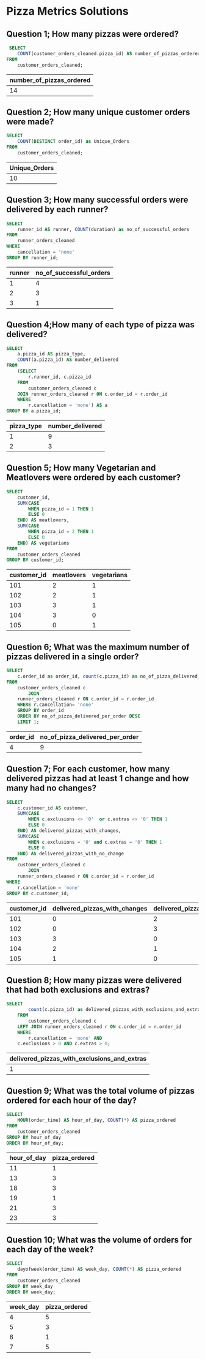 # Pizza Metrics Solutions
## Question 1; How many pizzas were ordered?
````sql
 SELECT 
    COUNT(customer_orders_cleaned.pizza_id) AS number_of_pizzas_ordered
FROM
    customer_orders_cleaned; 
 ````

| number_of_pizzas_ordered | 
| ------------------------ |
| 14                       | 

## Question 2; How many unique customer orders were made?
````sql
SELECT 
    COUNT(DISTINCT order_id) as Unique_Orders
FROM
    customer_orders_cleaned;
 ````
 
| Unique_Orders | 
| ------------- |
| 10            | 

## Question 3; How many successful orders were delivered by each runner?
````sql
SELECT 
    runner_id AS runner, COUNT(duration) as no_of_successful_orders
FROM
    runner_orders_cleaned
WHERE
    cancellation = 'none'
GROUP BY runner_id;
 ````
 
| runner | no_of_successful_orders |
| ------ | ----------------------- |
| 1      | 4                       |
| 2      | 3                       |
| 3      | 1                       |

## Question 4;How many of each type of pizza was delivered?
````sql
SELECT 
    a.pizza_id AS pizza_type,
    COUNT(a.pizza_id) AS number_delivered
FROM
    (SELECT 
        r.runner_id, c.pizza_id
    FROM
        customer_orders_cleaned c
    JOIN runner_orders_cleaned r ON c.order_id = r.order_id
    WHERE
        r.cancellation = 'none') AS a
GROUP BY a.pizza_id;
 ````

| pizza_type | number_delivered |
| ---------- | ---------------- |
| 1          | 9                |
| 2          | 3                |

## Question 5; How many Vegetarian and Meatlovers were ordered by each customer?
````sql
SELECT 
    customer_id,
    SUM(CASE
        WHEN pizza_id = 1 THEN 1
        ELSE 0
    END) AS meatlovers,
    SUM(CASE
        WHEN pizza_id = 2 THEN 1
        ELSE 0
    END) AS vegetarians
FROM
    customer_orders_cleaned
GROUP BY customer_id;
````

| customer_id | meatlovers | vegetarians |
| ----------- | ---------- | ----------- |
| 101         | 2          | 1           |
| 102         | 2          | 1           |
| 103         | 3          | 1           |
| 104         | 3          | 0           |
| 105         | 0          | 1           |



## Question 6; What was the maximum number of pizzas delivered in a single order?
````sql
SELECT 
    c.order_id as order_id, count(c.pizza_id) as no_of_pizza_delivered_per_order
FROM
    customer_orders_cleaned c
        JOIN
    runner_orders_cleaned r ON c.order_id = r.order_id 
    WHERE r.cancellation= 'none'
    GROUP BY order_id
    ORDER BY no_of_pizza_delivered_per_order DESC
    LIMIT 1;
````

| order_id | no_of_pizza_delivered_per_order |
| -------- | ------------------------------- |
| 4        | 9                               |

## Question 7; For each customer, how many delivered pizzas had at least 1 change and how many had no changes?
````sql
SELECT 
    c.customer_id AS customer,
    SUM(CASE
        WHEN c.exclusions <> '0'  or c.extras <> '0' THEN 1
        ELSE 0
    END) AS delivered_pizzas_with_changes,
    SUM(CASE
        WHEN c.exclusions = '0' and c.extras = '0' THEN 1
        ELSE 0
    END) AS delivered_pizzas_with_no_change
FROM
    customer_orders_cleaned c
        JOIN
    runner_orders_cleaned r ON c.order_id = r.order_id
WHERE
    r.cancellation = 'none'
GROUP BY c.customer_id;
````

| customer_id | delivered_pizzas_with_changes | delivered_pizzas_with_no_change |
| ----------- | ----------------------------- | ------------------------------- |
| 101         | 0                             | 2                               |
| 102         | 0                             | 3                               |
| 103         | 3                             | 0                               |
| 104         | 2                             | 1                               |
| 105         | 1                             | 0                               |

## Question 8; How many pizzas were delivered that had both exclusions and extras?
````sql
SELECT 
        count(c.pizza_id) as delivered_pizzas_with_exclusions_and_extras
    FROM
        customer_orders_cleaned c
    LEFT JOIN runner_orders_cleaned r ON c.order_id = r.order_id
    WHERE
        r.cancellation = 'none' AND
    c.exclusions > 0 AND c.extras > 0;
````
| delivered_pizzas_with_exclusions_and_extras | 
| ------------------------------------------- |
| 1                                           | 

## Question 9; What was the total volume of pizzas ordered for each hour of the day?
````sql
SELECT 
    HOUR(order_time) AS hour_of_day, COUNT(*) AS pizza_ordered
FROM
    customer_orders_cleaned
GROUP BY hour_of_day
ORDER BY hour_of_day;
````

| hour_of_day | pizza_ordered |
| ----------- | ------------- |
| 11          | 1             |
| 13          | 3             |
| 18          | 3             |
| 19          | 1             |
| 21          | 3             |
| 23          | 3             |

## Question 10; What was the volume of orders for each day of the week?
````sql
SELECT 
    dayofweek(order_time) AS week_day, COUNT(*) AS pizza_ordered
FROM
    customer_orders_cleaned
GROUP BY week_day
ORDER BY week_day;
````
| week_day | pizza_ordered |
| -------- | ------------- |
| 4        | 5             |
| 5        | 3             |
| 6        | 1             |
| 7        | 5             |


